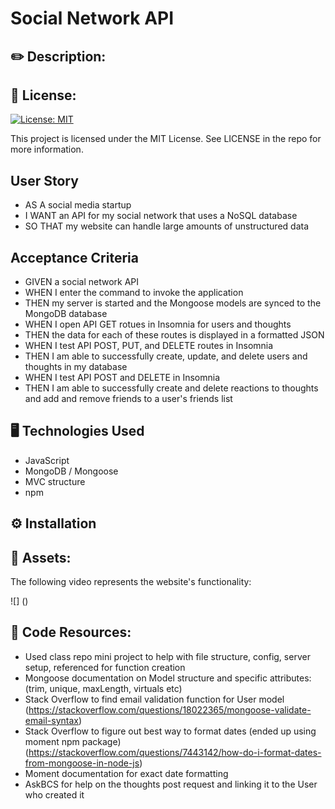 # Social Network API

## ✏️ Description:




## 📜 License:

[![License: MIT](https://img.shields.io/badge/License-MIT-yellow.svg)](https://opensource.org/licenses/MIT)

This project is licensed under the MIT License. See LICENSE in the repo for more information.


## User Story

* AS A social media startup
* I WANT an API for my social network that uses a NoSQL database
* SO THAT my website can handle large amounts of unstructured data


## Acceptance Criteria

* GIVEN a social network API
* WHEN I enter the command to invoke the application
* THEN my server is started and the Mongoose models are synced to the MongoDB database
* WHEN I open API GET rotues in Insomnia for users and thoughts
* THEN the data for each of these routes is displayed in a formatted JSON
* WHEN I test API POST, PUT, and DELETE routes in Insomnia
* THEN I am able to successfully create, update, and delete users and thoughts in my database
* WHEN I test API POST and DELETE in Insomnia
* THEN I am able to successfully create and delete reactions to thoughts and add and remove friends to a user's friends list


## 🖥️ Technologies Used

* JavaScript
* MongoDB / Mongoose
* MVC structure
* npm 


## ⚙️ Installation




## 📸 Assets: 

The following video represents the website's functionality:

![] ()


## 📖 Code Resources:

* Used class repo mini project to help with file structure, config, server setup, referenced for function creation
* Mongoose documentation on Model structure and specific attributes: (trim, unique, maxLength, virtuals etc)
* Stack Overflow to find email validation function for User model (https://stackoverflow.com/questions/18022365/mongoose-validate-email-syntax)
* Stack Overflow to figure out best way to format dates (ended up using moment npm package) (https://stackoverflow.com/questions/7443142/how-do-i-format-dates-from-mongoose-in-node-js)
* Moment documentation for exact date formatting
* AskBCS for help on the thoughts post request and linking it to the User who created it